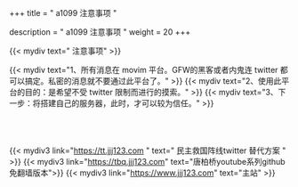 +++
title = " a1099 注意事项 "

description = " a1099 注意事项 "
weight = 20
+++


{{< mydiv text=" 注意事项" >}}

{{< mydiv text="1、所有消息在 movim 平台。GFW的黑客或者内鬼连 twitter 都可以搞定。私密的消息就不要通过此平台了。" >}}
{{< mydiv text="2、使用此平台的目的：是希望不受 twitter 限制而进行的摸索。" >}}
{{< mydiv text="3、下一步：将搭建自己的服务器，此时，才可以较为信任。" >}}




<br><br><br>
{{< mydiv3 link="https://tt.jjj123.com " text=" 民主救国阵线twitter 替代方案 " >}}
{{< mydiv3 link="https://tbq.jjj123.com" text="唐柏桥youtube系列github免翻墙版本">}}
{{< mydiv3 link="https://www.jjj123.com" text="主站" >}}

